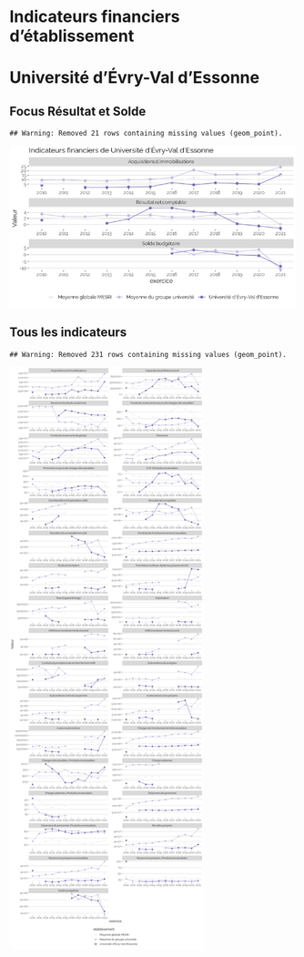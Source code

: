 Indicateurs financiers d’établissement
================

# Université d’Évry-Val d’Essonne

## Focus Résultat et Solde

    ## Warning: Removed 21 rows containing missing values (geom_point).

![](université_d_évry_val_d_essonne_files/figure-gfm/etab.focus-1.png)<!-- -->

## Tous les indicateurs

    ## Warning: Removed 231 rows containing missing values (geom_point).

![](université_d_évry_val_d_essonne_files/figure-gfm/etab-1.png)<!-- -->
